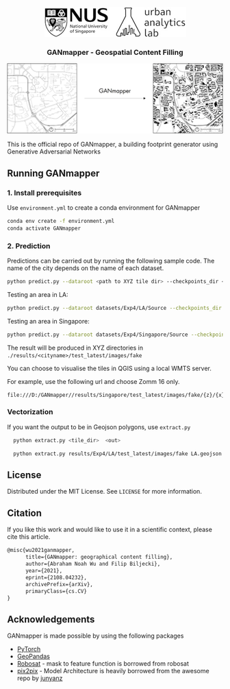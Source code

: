 <p align="center">
  <a href="https://ual.sg/">
    <img src="images/logo.jpg" alt="Logo">
  </a>
  <h3 align="center">GANmapper - Geospatial Content Filling</h3>
  <a >
    <img src="images/Summary.jpg" alt="Logo">
  </a>
</p>

This is the official repo of GANmapper, a building footprint generator using Generative Adversarial Networks

## Running GANmapper 
### 1. Install prerequisites

Use `environment.yml` to create a conda environment for GANmapper

  ```sh
  conda env create -f environment.yml
  conda activate GANmapper
  ```

### 2. Prediction
Predictions can be carried out by running the following sample code. The name of the city depends on the name of each dataset.
 ```sh
 python predict.py --dataroot <path to XYZ tile dir> --checkpoints_dir <path to checkpoint> --name <cityname> 
  ```

Testing an area in LA:
 ```sh
 python predict.py --dataroot datasets/Exp4/LA/Source --checkpoints_dir checkpoints/Exp3 --name LA 
  ```

Testing an area in Singapore:
 ```sh
 python predict.py --dataroot datasets/Exp4/Singapore/Source --checkpoints_dir checkpoints/Exp3 --name Singapore 
  ```

The result will be produced in XYZ directories in `./results/<cityname>/test_latest/images/fake`

You can choose to visualise the tiles in QGIS using a local WMTS server.

For example, use the following url and choose Zomm 16 only.

```
file:///D:/GANmapper//results/Singapore/test_latest/images/fake/{z}/{x}/{y}.png
```

### Vectorization

If you want the output to be in Geojson polygons, use `extract.py`

```sh
  python extract.py <tile_dir>  <out> 
```

```sh
  python extract.py results/Exp4/LA/test_latest/images/fake LA.geojson
```

<!-- 
### Data Preparation
XYZ tiles can be prepared using QGIS. A script is prepared to 
### Training

python train.py --dataroot /dataset/Exp1/Color --name <Exp name> --model pix2pix --netG resnet_9blocks


 ```sh
  python train.py --dataroot  --name <exp name> --model pix2pix --netG resnet_9blocks
  ```
LICENSE -->

## License

Distributed under the MIT License. See `LICENSE` for more information.

<!-- CONTACT -->

<!-- ## Contact

Your Name - [@your_twitter](https://twitter.com/your_username) - email@example.com

Project Link: [https://github.com/your_username/repo_name](https://github.com/your_username/repo_name) -->

## Citation

If you like this work and would like to use it in a scientific context, please cite this article.
```
@misc{wu2021ganmapper,
      title={GANmapper: geographical content filling}, 
      author={Abraham Noah Wu and Filip Biljecki},
      year={2021},
      eprint={2108.04232},
      archivePrefix={arXiv},
      primaryClass={cs.CV}
}
```
<!-- ACKNOWLEDGEMENTS -->
## Acknowledgements

GANmapper is made possible by using the following packages

* [PyTorch](https://pytorch.org/)
* [GeoPandas](https://geopandas.org/)
* [Robosat](https://github.com/mapbox/robosat) - 
 mask to feature function is borrowed from robosat
* [pix2pix](https://github.com/junyanz/pytorch-CycleGAN-and-pix2pix) - 
Model Architecture is heavily borrowed from the awesome repo by [junyanz](https://github.com/junyanz)